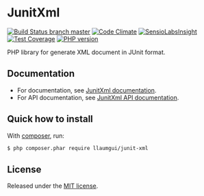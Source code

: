 # JunitXml
[![Build Status branch master](https://travis-ci.org/llaumgui/JunitXml.svg?branch=master)](https://travis-ci.org/llaumgui/JunitXml) [![Code Climate](https://codeclimate.com/github/llaumgui/JunitXml/badges/gpa.svg)](https://codeclimate.com/github/llaumgui/JunitXml) [![SensioLabsInsight](https://insight.sensiolabs.com/projects/ce42ebfd-027c-438e-bd0c-44ecf807d473/mini.png)](https://insight.sensiolabs.com/projects/ce42ebfd-027c-438e-bd0c-44ecf807d473) [![Test Coverage](https://codeclimate.com/github/llaumgui/JunitXml/badges/coverage.svg)](https://codeclimate.com/github/llaumgui/JunitXml/coverage) [![PHP version](https://badge.fury.io/ph/llaumgui%2Fjunit-xml.svg)](https://packagist.org/packages/llaumgui/junit-xml)

PHP library for generate XML document in JUnit format.


## Documentation
* For documentation, see [JunitXml documentation](https://llaumgui.github.io/JunitXml/).
* For API documentation, see [JunitXml API documentation](https://llaumgui.github.io/JunitXml/apigen).


## Quick how to install
With [composer](https://getcomposer.org/doc/00-intro.md#installation-linux-unix-osx), run:

```bash
$ php composer.phar require llaumgui/junit-xml
```


## License
Released under the [MIT license](http://www.opensource.org/licenses/MIT).